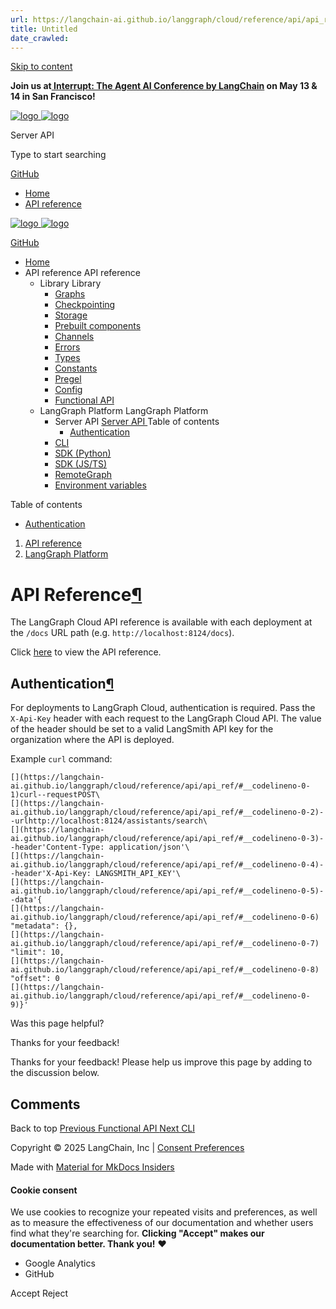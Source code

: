 ```yaml
---
url: https://langchain-ai.github.io/langgraph/cloud/reference/api/api_ref/
title: Untitled
date_crawled: 
---
```


[ Skip to content ](https://langchain-ai.github.io/langgraph/cloud/reference/api/api_ref/#api-reference)

**Join us at[ Interrupt: The Agent AI Conference by LangChain](https://interrupt.langchain.com/) on May 13 & 14 in San Francisco!**

[ ![logo](https://langchain-ai.github.io/langgraph/static/wordmark_dark.svg) ![logo](https://langchain-ai.github.io/langgraph/static/wordmark_light.svg) ](https://langchain-ai.github.io/langgraph/)

Server API 

[ ](https://langchain-ai.github.io/langgraph/cloud/reference/api/api_ref/?q= "Share")

Type to start searching

[ GitHub  ](https://github.com/langchain-ai/langgraph "Go to repository")

  * [ Home ](https://langchain-ai.github.io/langgraph/)
  * [ API reference ](https://langchain-ai.github.io/langgraph/reference/graphs/)



[ ![logo](https://langchain-ai.github.io/langgraph/static/wordmark_dark.svg) ![logo](https://langchain-ai.github.io/langgraph/static/wordmark_light.svg) ](https://langchain-ai.github.io/langgraph/)

[ GitHub  ](https://github.com/langchain-ai/langgraph "Go to repository")

  * [ Home  ](https://langchain-ai.github.io/langgraph/)
  * API reference  API reference 
    * Library  Library 
      * [ Graphs  ](https://langchain-ai.github.io/langgraph/reference/graphs/)
      * [ Checkpointing  ](https://langchain-ai.github.io/langgraph/reference/checkpoints/)
      * [ Storage  ](https://langchain-ai.github.io/langgraph/reference/store/)
      * [ Prebuilt components  ](https://langchain-ai.github.io/langgraph/reference/prebuilt/)
      * [ Channels  ](https://langchain-ai.github.io/langgraph/reference/channels/)
      * [ Errors  ](https://langchain-ai.github.io/langgraph/reference/errors/)
      * [ Types  ](https://langchain-ai.github.io/langgraph/reference/types/)
      * [ Constants  ](https://langchain-ai.github.io/langgraph/reference/constants/)
      * [ Pregel  ](https://langchain-ai.github.io/langgraph/reference/pregel/)
      * [ Config  ](https://langchain-ai.github.io/langgraph/reference/config/)
      * [ Functional API  ](https://langchain-ai.github.io/langgraph/reference/func/)
    * LangGraph Platform  LangGraph Platform 
      * Server API  [ Server API  ](https://langchain-ai.github.io/langgraph/cloud/reference/api/api_ref/) Table of contents 
        * [ Authentication  ](https://langchain-ai.github.io/langgraph/cloud/reference/api/api_ref/#authentication)
      * [ CLI  ](https://langchain-ai.github.io/langgraph/cloud/reference/cli/)
      * [ SDK (Python)  ](https://langchain-ai.github.io/langgraph/cloud/reference/sdk/python_sdk_ref/)
      * [ SDK (JS/TS)  ](https://langchain-ai.github.io/langgraph/cloud/reference/sdk/js_ts_sdk_ref/)
      * [ RemoteGraph  ](https://langchain-ai.github.io/langgraph/reference/remote_graph/)
      * [ Environment variables  ](https://langchain-ai.github.io/langgraph/cloud/reference/env_var/)



Table of contents 

  * [ Authentication  ](https://langchain-ai.github.io/langgraph/cloud/reference/api/api_ref/#authentication)



  1. [ API reference  ](https://langchain-ai.github.io/langgraph/reference/graphs/)
  2. [ LangGraph Platform  ](https://langchain-ai.github.io/langgraph/cloud/reference/api/api_ref/)

[ ](https://github.com/langchain-ai/langgraph/edit/main/docs/docs/cloud/reference/api/api_ref.md "Edit this page")

# API Reference[¶](https://langchain-ai.github.io/langgraph/cloud/reference/api/api_ref/#api-reference "Permanent link")

The LangGraph Cloud API reference is available with each deployment at the `/docs` URL path (e.g. `http://localhost:8124/docs`).

Click [here](https://langchain-ai.github.io/langgraph/cloud/reference/api/api_ref.html) to view the API reference.

## Authentication[¶](https://langchain-ai.github.io/langgraph/cloud/reference/api/api_ref/#authentication "Permanent link")

For deployments to LangGraph Cloud, authentication is required. Pass the `X-Api-Key` header with each request to the LangGraph Cloud API. The value of the header should be set to a valid LangSmith API key for the organization where the API is deployed.

Example `curl` command: 

```
[](https://langchain-ai.github.io/langgraph/cloud/reference/api/api_ref/#__codelineno-0-1)curl--requestPOST\
[](https://langchain-ai.github.io/langgraph/cloud/reference/api/api_ref/#__codelineno-0-2)--urlhttp://localhost:8124/assistants/search\
[](https://langchain-ai.github.io/langgraph/cloud/reference/api/api_ref/#__codelineno-0-3)--header'Content-Type: application/json'\
[](https://langchain-ai.github.io/langgraph/cloud/reference/api/api_ref/#__codelineno-0-4)--header'X-Api-Key: LANGSMITH_API_KEY'\
[](https://langchain-ai.github.io/langgraph/cloud/reference/api/api_ref/#__codelineno-0-5)--data'{
[](https://langchain-ai.github.io/langgraph/cloud/reference/api/api_ref/#__codelineno-0-6) "metadata": {},
[](https://langchain-ai.github.io/langgraph/cloud/reference/api/api_ref/#__codelineno-0-7) "limit": 10,
[](https://langchain-ai.github.io/langgraph/cloud/reference/api/api_ref/#__codelineno-0-8) "offset": 0
[](https://langchain-ai.github.io/langgraph/cloud/reference/api/api_ref/#__codelineno-0-9)}'

```


Was this page helpful? 

Thanks for your feedback! 

Thanks for your feedback! Please help us improve this page by adding to the discussion below. 

## Comments

Back to top  [ Previous  Functional API  ](https://langchain-ai.github.io/langgraph/reference/func/) [ Next  CLI  ](https://langchain-ai.github.io/langgraph/cloud/reference/cli/)

Copyright © 2025 LangChain, Inc | [Consent Preferences](https://langchain-ai.github.io/langgraph/cloud/reference/api/api_ref/#__consent)

Made with [ Material for MkDocs Insiders ](https://squidfunk.github.io/mkdocs-material/)

[ ](https://langchain-ai.github.io/langgraphjs/ "langchain-ai.github.io") [ ](https://github.com/langchain-ai/langgraph "github.com") [ ](https://twitter.com/LangChainAI "twitter.com")

#### Cookie consent

We use cookies to recognize your repeated visits and preferences, as well as to measure the effectiveness of our documentation and whether users find what they're searching for. **Clicking "Accept" makes our documentation better. Thank you!** ❤️

  * Google Analytics 
  * GitHub 



Accept Reject
